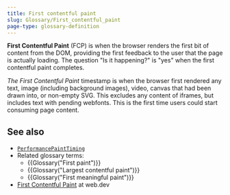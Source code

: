 ```yaml
---
title: First contentful paint
slug: Glossary/First_contentful_paint
page-type: glossary-definition
---
```




**First Contentful Paint** (FCP) is when the browser renders the first bit of content from the DOM, providing the first feedback to the user that the page is actually loading. The question "Is it happening?" is "yes" when the first contentful paint completes.

_The First Contentful Paint_ timestamp is when the browser first rendered any text, image (including background images), video, canvas that had been drawn into, or non-empty SVG. This excludes any content of iframes, but includes text with pending webfonts. This is the first time users could start consuming page content.

## See also

- [`PerformancePaintTiming`](/Web/API/PerformancePaintTiming)
- Related glossary terms:
  - {{Glossary("First paint")}}
  - {{Glossary("Largest contentful paint")}}
  - {{Glossary("First meaningful paint")}}
- [First Contentful Paint](https://web.dev/articles/fcp) at web.dev
